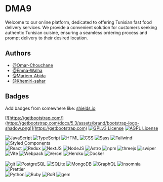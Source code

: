 
# DMA9

Welcome to our online platform, dedicated to offering Tunisian fast food delivery services. We provide a convenient solution for customers seeking authentic Tunisian cuisine, ensuring a seamless ordering process and prompt delivery to their desired location.

## Authors

- [@Omar-Chouchane](https://www.github.com/OmarChouchane)
- [@Emna-Walha](https://www.github.com/Emna-Walha)
- [@Mariem-Abida](https://www.github.com/3B1D4)
- [@Khemiri-sahar](https://www.github.com/Khemiri-sahar)




## Badges

Add badges from somewhere like: [shields.io](https://shields.io/)

[![https://getbootstrap.com/](https://getbootstrap.com/docs/5.3/assets/brand/bootstrap-logo-shadow.png)](https://getbootstrap.com)
[![GPLv3 License](https://img.shields.io/badge/License-GPL%20v3-yellow.svg)](https://opensource.org/licenses/)
[![AGPL License](https://img.shields.io/badge/license-AGPL-blue.svg)](http://www.gnu.org/licenses/agpl-3.0)

  <img alt="JavaScript" src="https://img.shields.io/badge/logo-javascript-blue?logo=javascript" />
  <img alt="TypeScript" src="https://img.shields.io/npm/v/npm.svg?logo=bootstrap" />
  <img alt="HTML" src="https://img.shields.io/badge/HTML-FC613B?style=flat-square&logo=html5&logoColor=FFF" />
  <img alt="CSS" src="https://img.shields.io/badge/CSS-007ACC?style=flat-square&logo=css3&logoColor=FFF" />
  <img alt="Sass" src="https://img.shields.io/badge/SASS-CC6699?style=flat-square&logo=sass&logoColor=FFF" />
  <img alt="Tailwind" src="https://img.shields.io/badge/Tailwind-007ACC?style=flat-square&logo=tailwindcss&logoColor=FFF" />
  <img alt="Styled Components" src="https://img.shields.io/badge/Styled Components-CC6699?style=flat-square&logo=styled-components&logoColor=FFF" />
  <br>
  <img alt="React" src="https://img.shields.io/badge/React-007ACC?style=flat-square&logo=react&logoColor=FFF" />
  <img alt="Redux" src="https://img.shields.io/badge/Redux-764ABC?style=flat-square&logo=redux&logoColor=FFF" />
  <img alt="NextJS" src="https://img.shields.io/badge/NextJS-333?style=flat-square&logo=next.js&logoColor=FFF" />
  <img alt="NodeJS" src="https://img.shields.io/badge/NodeJS-43853d?style=flat-square&logo=node.js&logoColor=FFF" />
  <img alt="Astro" src="https://img.shields.io/badge/Astro-2a233e?style=flat-square&logo=astro&logoColor=FFF" />
  <img alt="npm" src="https://img.shields.io/badge/npm-CB3837?style=flat-square&logo=npm&logoColor=FFF" />
  <img alt="threejs" src="https://img.shields.io/badge/Three.js-FFE825?style=flat-square&logo=three.js&logoColor=000" />
  <img alt="swiper" src="https://img.shields.io/badge/Swiper.js-007ACC?style=flat-square&logo=swiper&logoColor=FFF" />
  <br>
  <img alt="Vite" src="https://img.shields.io/badge/Vite-5849BE?style=flat-square&logo=vite&logoColor=FFF" />
  <img alt="Webpack" src="https://img.shields.io/badge/Webpack-007ACC?style=flat-square&logo=webpack&logoColor=FFF" />
  <img alt="Vercel" src="https://img.shields.io/badge/Vercel-333?style=flat-square&logo=vercel&logoColor=FFF" />
  <img alt="Heroku" src="https://img.shields.io/badge/Heroku-430098?style=flat-square&logo=heroku&logoColor=FFF" />
  <img alt="Docker" src="https://img.shields.io/badge/Docker-007ACC?style=flat-square&logo=docker&logoColor=FFF" />
  <br>
  <br>
  <img alt="git" src="https://img.shields.io/badge/git-F05032?style=flat-square&logo=git&logoColor=FFF" />
  <img alt="PostgreSQL" src="https://img.shields.io/badge/PostgreSQL-316192?style=flat-square&logo=postgresql&logoColor=FFF" />
  <img alt="SQLite" src="https://img.shields.io/badge/SQLite-007ACC?style=flat-square&logo=sqlite&logoColor=FFF" />
  <img alt="MongoDB" src="https://img.shields.io/badge/MongoDB-43853d?style=flat-square&logo=mongodb&logoColor=FFF" />
  <img alt="GraphQL" src="https://img.shields.io/badge/GraphQL-E10098?style=flat-square&logo=graphql&logoColor=FFF" />
  <img alt="Insomnia" src="https://img.shields.io/badge/Insomnia-5849BE?style=flat-square&logo=insomnia&logoColor=FFF" />
  <img alt="Prettier" src="https://img.shields.io/badge/Prettier-FFE825?style=flat-square&logo=prettier&logoColor=000" />
  <br>
  <img alt="Python" src="https://img.shields.io/badge/Python-007ACC?style=flat-square&logo=python&logoColor=FFF" />
  <img alt="Ruby" src="https://img.shields.io/badge/Ruby-CB3837?style=flat-square&logo=ruby&logoColor=FFF" />
  <img alt="RoR" src="https://img.shields.io/badge/Ruby on Rails-CB3837?style=flat-square&logo=rubyonrails&logoColor=FFF" />
  <img alt="gem" src="https://img.shields.io/badge/gem-CB3837?style=flat-square&logo=rubygems&logoColor=FFF" />
</p>

